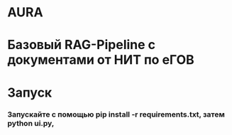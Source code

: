 # AURA

# Базовый RAG-Pipeline с документами от НИТ по еГОВ

# Запуск
### Запускайте с помощью pip install -r requirements.txt, затем python ui.py, 

